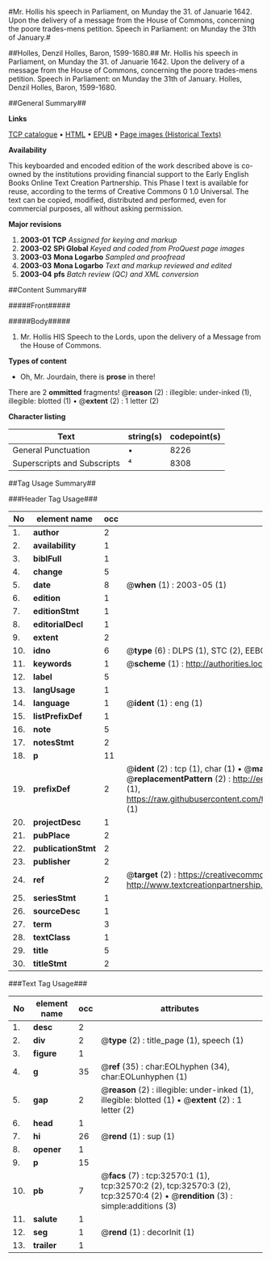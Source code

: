 #Mr. Hollis his speech in Parliament, on Munday the 31. of Januarie 1642. Upon the delivery of a message from the House of Commons, concerning the poore trades-mens petition. Speech in Parliament: on Munday the 31th of January.#

##Holles, Denzil Holles, Baron, 1599-1680.##
Mr. Hollis his speech in Parliament, on Munday the 31. of Januarie 1642. Upon the delivery of a message from the House of Commons, concerning the poore trades-mens petition.
Speech in Parliament: on Munday the 31th of January.
Holles, Denzil Holles, Baron, 1599-1680.

##General Summary##

**Links**

[TCP catalogue](http://www.ota.ox.ac.uk/tcp/)  • 
[HTML](http://tei.it.ox.ac.uk/tcp/Texts-HTML/free/A44/A44195.html)  • 
[EPUB](http://tei.it.ox.ac.uk/tcp/Texts-EPUB/free/A44/A44195.epub) • 
[Page images (Historical Texts)](https://data.historicaltexts.jisc.ac.uk/view?pubId=eebo-99828143e&pageId=eebo-99828143e-32570-1)

**Availability**

This keyboarded and encoded edition of the
	       work described above is co-owned by the institutions
	       providing financial support to the Early English Books
	       Online Text Creation Partnership. This Phase I text is
	       available for reuse, according to the terms of Creative
	       Commons 0 1.0 Universal. The text can be copied,
	       modified, distributed and performed, even for
	       commercial purposes, all without asking permission.

**Major revisions**

1. __2003-01__ __TCP__ *Assigned for keying and markup*
1. __2003-02__ __SPi Global__ *Keyed and coded from ProQuest page images*
1. __2003-03__ __Mona Logarbo__ *Sampled and proofread*
1. __2003-03__ __Mona Logarbo__ *Text and markup reviewed and edited*
1. __2003-04__ __pfs__ *Batch review (QC) and XML conversion*

##Content Summary##

#####Front#####

#####Body#####

1. Mr. Hollis HIS Speech to the Lords, upon the delivery of a Message from the House of Commons.

**Types of content**

  * Oh, Mr. Jourdain, there is **prose** in there!

There are 2 **ommitted** fragments! 
 @__reason__ (2) : illegible: under-inked (1), illegible: blotted (1)  •  @__extent__ (2) : 1 letter (2)

**Character listing**


|Text|string(s)|codepoint(s)|
|---|---|---|
|General Punctuation|•|8226|
|Superscripts             and Subscripts|⁴|8308|

##Tag Usage Summary##

###Header Tag Usage###

|No|element name|occ|attributes|
|---|---|---|---|
|1.|__author__|2||
|2.|__availability__|1||
|3.|__biblFull__|1||
|4.|__change__|5||
|5.|__date__|8| @__when__ (1) : 2003-05 (1)|
|6.|__edition__|1||
|7.|__editionStmt__|1||
|8.|__editorialDecl__|1||
|9.|__extent__|2||
|10.|__idno__|6| @__type__ (6) : DLPS (1), STC (2), EEBO-CITATION (1), PROQUEST (1), VID (1)|
|11.|__keywords__|1| @__scheme__ (1) : http://authorities.loc.gov/ (1)|
|12.|__label__|5||
|13.|__langUsage__|1||
|14.|__language__|1| @__ident__ (1) : eng (1)|
|15.|__listPrefixDef__|1||
|16.|__note__|5||
|17.|__notesStmt__|2||
|18.|__p__|11||
|19.|__prefixDef__|2| @__ident__ (2) : tcp (1), char (1)  •  @__matchPattern__ (2) : ([0-9\-]+):([0-9IVX]+) (1), (.+) (1)  •  @__replacementPattern__ (2) : http://eebo.chadwyck.com/downloadtiff?vid=$1&page=$2 (1), https://raw.githubusercontent.com/textcreationpartnership/Texts/master/tcpchars.xml#$1 (1)|
|20.|__projectDesc__|1||
|21.|__pubPlace__|2||
|22.|__publicationStmt__|2||
|23.|__publisher__|2||
|24.|__ref__|2| @__target__ (2) : https://creativecommons.org/publicdomain/zero/1.0/ (1), http://www.textcreationpartnership.org/docs/. (1)|
|25.|__seriesStmt__|1||
|26.|__sourceDesc__|1||
|27.|__term__|3||
|28.|__textClass__|1||
|29.|__title__|5||
|30.|__titleStmt__|2||


###Text Tag Usage###

|No|element name|occ|attributes|
|---|---|---|---|
|1.|__desc__|2||
|2.|__div__|2| @__type__ (2) : title_page (1), speech (1)|
|3.|__figure__|1||
|4.|__g__|35| @__ref__ (35) : char:EOLhyphen (34), char:EOLunhyphen (1)|
|5.|__gap__|2| @__reason__ (2) : illegible: under-inked (1), illegible: blotted (1)  •  @__extent__ (2) : 1 letter (2)|
|6.|__head__|1||
|7.|__hi__|26| @__rend__ (1) : sup (1)|
|8.|__opener__|1||
|9.|__p__|15||
|10.|__pb__|7| @__facs__ (7) : tcp:32570:1 (1), tcp:32570:2 (2), tcp:32570:3 (2), tcp:32570:4 (2)  •  @__rendition__ (3) : simple:additions (3)|
|11.|__salute__|1||
|12.|__seg__|1| @__rend__ (1) : decorInit (1)|
|13.|__trailer__|1||
